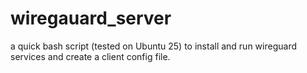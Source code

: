 # wiregauard_server

a quick bash script (tested on Ubuntu 25) to install and run wireguard services and create a client config file.

